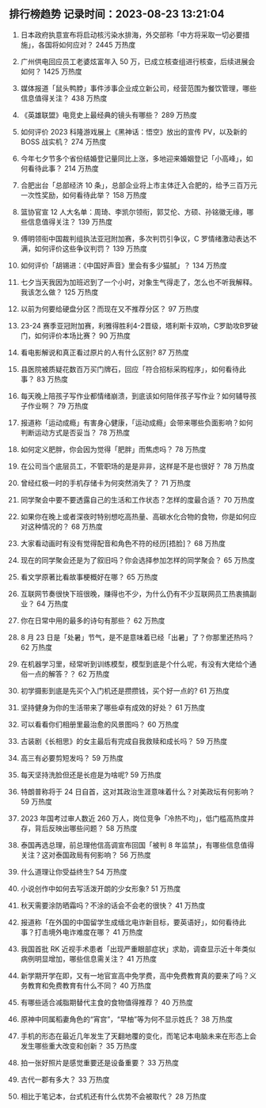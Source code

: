 
## 排行榜趋势 记录时间：2023-08-23 13:21:04
  
  1. 日本政府执意宣布将启动核污染水排海，外交部称「中方将采取一切必要措施」，各国将如何应对？ 2445 万热度
    
  2. 广州供电回应员工老婆炫富年入 50 万，已成立核查组进行核查，后续进展会如何？ 1425 万热度
    
  3. 媒体报道「鼠头鸭脖」事件涉事企业成立新公司，经营范围为餐饮管理，哪些信息值得关注？ 438 万热度
    
  4. 《英雄联盟》电竞史上最经典的镜头有哪些？ 289 万热度
    
  5. 如何评价 2023 科隆游戏展上《黑神话：悟空》放出的宣传 PV，以及新的 BOSS 战实机？ 274 万热度
    
  6. 今年七夕节多个省份结婚登记量同比上涨，多地迎来婚姻登记「小高峰」，如何看待此事？ 214 万热度
    
  7. 合肥出台「总部经济 10 条」，总部企业将上市主体迁入合肥的，给予三百万元一次性奖励，如何看待此举？ 158 万热度
    
  8. 篮协官宣 12 人大名单：周琦、李凯尔领衔，郭艾伦、方硕、孙铭徽无缘，哪些信息值得关注？ 139 万热度
    
  9. 傅明领衔中国裁判组执法亚冠附加赛，多次判罚引争议，C 罗情绪激动表达不满，如何评价这些争议判罚？ 139 万热度
    
  10. 如何评价「胡锡进：《中国好声音》里会有多少猫腻」？ 134 万热度
    
  11. 七夕当天我因为加班迟到了一个小时，对象生气得走了，怎么也不听我解释。我该怎么做？ 125 万热度
    
  12. 以前为何要给硬盘分区？而现在又不推荐分区？ 97 万热度
    
  13. 23-24 赛季亚冠附加赛，利雅得胜利4-2晋级，塔利斯卡双响，C罗助攻B罗破门，如何评价本场比赛？ 90 万热度
    
  14. 看电影解说和真正看过原片的人有什么区别? 87 万热度
    
  15. 县医院被质疑花数百万买门牌石，回应「符合招标采购程序」，如何看待此事？ 83 万热度
    
  16. 每天晚上陪孩子写作业都情绪崩溃，到底该如何陪伴孩子写作业？如何辅导孩子作业啊？ 79 万热度
    
  17. 报道称「运动成瘾」有害身心健康，「运动成瘾」会带来哪些负面影响？如何判断运动方式是否妥当？ 78 万热度
    
  18. 如何定义肥胖，你会因为觉得「肥胖」而焦虑吗？ 78 万热度
    
  19. 在公司当个底层员工，不管职场的是是非非，这样是不是也很好？ 78 万热度
    
  20. 曾经红极一时的手机存储卡为何突然消失了？ 71 万热度
    
  21. 同学聚会中要不要透露自己的生活和工作状态？怎样的度最合适？ 70 万热度
    
  22. 如果你在晚上或者深夜时特别想吃高热量、高碳水化合物的食物，你是如何应对这种情况的？ 68 万热度
    
  23. 大家看动画时有没有觉得配音和角色不符的经历[捂脸]？ 68 万热度
    
  24. 现在的同学聚会还是为了叙旧吗？你会选择参加怎样的同学聚会？ 65 万热度
    
  25. 看文学原著比看故事梗概好在哪？ 65 万热度
    
  26. 互联网节奏很快下班很晚，赚得也不少，为什么仍有不少互联网员工热衷搞副业？ 64 万热度
    
  27. 你在日常中用的最多的诗句有那些？ 62 万热度
    
  28. 8 月 23 日是「处暑」节气，是不是意味着已经「出暑」了？你那里还热吗？ 62 万热度
    
  29. 在机器学习里，经常听到训练模型，模型到底是个什么呢，有没有大佬给个通俗一点的解答？？ 62 万热度
    
  30. 初学摄影到底是先买个入门机还是攒攒钱，买个好一点的? 61 万热度
    
  31. 坚持健身为你的生活带来了哪些卓有成效的好处？ 61 万热度
    
  32. 可以看看你们相册里最治愈的风景图吗？ 60 万热度
    
  33. 古装剧《长相思》的女主最后有完成自我救赎和成长吗？ 59 万热度
    
  34. 高三有必要剪短发吗？ 59 万热度
    
  35. 每天坚持洗脸但还是长痘是为啥呢? 59 万热度
    
  36. 特朗普称将于 24 日自首，这对其政治生涯意味着什么？对美政坛有何影响？ 59 万热度
    
  37. 2023 年国考过审人数近 260 万人，岗位竞争「冷热不均」，低门槛高热度并存，背后反映出哪些问题？ 58 万热度
    
  38. 泰国再选总理，前总理他信高调宣布回国「被判 8 年监禁」，有哪些信息值得关注？这对泰国政局有何影响？ 56 万热度
    
  39. 什么道理让你受益终生? 54 万热度
    
  40. 小说创作中如何去写活泼开朗的少女形象? 51 万热度
    
  41. 秋天需要涂防晒霜吗？不涂的话会不会老的很快？ 41 万热度
    
  42. 报道称「在外国的中国留学生成缅北电诈新目标，要英语好」，如何看待此事？打击境外电诈难度在哪？ 41 万热度
    
  43. 我国首批 RK 近视手术患者「出现严重眼部症状」求助，调查显示近十年类似病例明显增加，哪些信息需关注？ 41 万热度
    
  44. 新学期开学在即，又有一地官宣高中免学费，高中免费教育真的要来了吗？义务教育和免费教育有什么不同？ 40 万热度
    
  45. 有哪些适合减脂期替代主食的食物值得推荐？ 40 万热度
    
  46. 原神中同属稻妻角色的“宵宫”，“早柚”等为何不显示姓氏？ 38 万热度
    
  47. 手机的形态在最近几年发生了天翻地覆的变化，而笔记本电脑未来在形态上会发生哪些重大改变和创新？ 35 万热度
    
  48. 拍一张好照片是感觉重要还是设备重要？ 33 万热度
    
  49. 古代一郡有多大？ 33 万热度
    
  50. 相比于笔记本，台式机还有什么优势不会被取代？ 28 万热度
    
